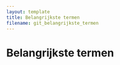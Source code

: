 ```yaml
---
layout: template
title: Belangrijkste termen
filename: git_belangrijkste_termen
---
```


# Belangrijkste termen